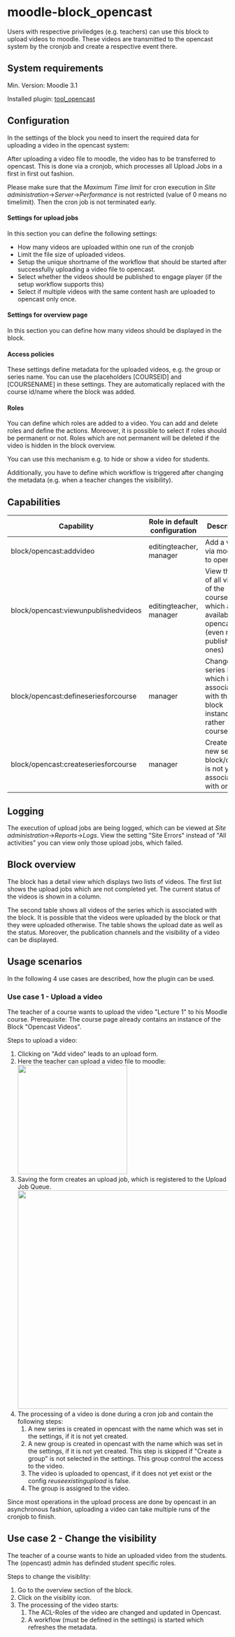 moodle-block_opencast
=====================

Users with respective priviledges (e.g. teachers) can use this block to upload videos to moodle. 
These videos are transmitted to the opencast system by the cronjob and create a respective event there.
 
System requirements
------------------

Min. Version: Moodle 3.1

Installed plugin: <a href="https://github.com/unirz-tu-ilmenau/moodle-tool_opencast">tool_opencast</a>

Configuration
-------------

In the settings of the block you need to insert the required data for uploading a video in the opencast system:

After uploading a video file to moodle, the video has to be transferred to opencast.
This is done via a cronjob, which processes all Upload Jobs in a first in first out fashion.

Please make sure that the *Maximum Time limit* for cron execution in *Site administration*->*Server*->*Performance* is not restricted (value of 0 means no timelimit).
Then the cron job is not terminated early.

#### Settings for upload jobs
In this section you can define the following settings:
- How many videos are uploaded within one run of the cronjob
- Limit the file size of uploaded videos.
- Setup the unique shortname of the workflow that should be started after successfully uploading a video file to opencast.
- Select whether the videos should be published to engage player (if the setup workflow supports this)
- Select if multiple videos with the same content hash are uploaded to opencast only once.

#### Settings for overview page
In this section you can define how many videos should be displayed in the block.

#### Access policies
These settings define metadata for the uploaded videos, e.g. the group or series name.
You can use the placeholders [COURSEID] and [COURSENAME] in these settings. They are automatically replaced with the course id/name where the block was added.

#### Roles
You can define which roles are added to a video. You can add and delete roles and define the actions. Moreover, it is possible to select if roles should be permanent or not.
Roles which are not permanent will be deleted if the video is hidden in the block overview. 

You can use this mechanism e.g. to hide or show a video for students.

Additionally, you have to define which workflow is triggered after changing the metadata (e.g. when a teacher changes the visibility).


Capabilities
------------

| Capability                           | Role in default configuration | Description                                                                                          |
|--------------------------------------|-------------------------------|------------------------------------------------------------------------------------------------------|
| block/opencast:addvideo              | editingteacher, manager       | Add a video via moodle to opencast                                                                   |
| block/opencast:viewunpublishedvideos | editingteacher, manager       | View the list of all videos of the course, which are available in opencast (even not published ones) |
| block/opencast:defineseriesforcourse | manager       | Change the series ID which is associated with the block instance or rather course |
| block/opencast:createseriesforcourse | manager       | Create a new series if block/course is not yet associated with one |

Logging
-------
The execution of upload jobs are being logged, which can be viewed at *Site administration*->*Reports*->*Logs*.
View the setting "Site Errors" instead of "All activities" you can view only those upload jobs, which failed.

Block overview
--------------
The block has a detail view which displays two lists of videos.
The first list shows the upload jobs which are not completed yet. The current status of the videos is shown in a column.

The second table shows all videos of the series which is associated with the block. It is possible that the videos were uploaded by the block or that they were uploaded otherwise.
The table shows the upload date as well as the status. 
Moreover, the publication channels and the visibility of a video can be displayed.

Usage scenarios
---------------

In the following 4 use cases are described, how the plugin can be used.

### Use case 1 - Upload a video ###
The teacher of a course wants to upload the video "Lecture 1" to his Moodle course.
Prerequisite: The course page already contains an instance of the Block "Opencast Videos".

Steps to upload a video:

1. Clicking on "Add video" leads to an upload form.
2. Here the teacher can upload a video file to moodle:
<img src="https://user-images.githubusercontent.com/9437254/32501009-2996085e-c3d7-11e7-9d4e-c957ba28d467.png" width="250"></br>
3. Saving the form creates an upload job, which is registered to the Upload Job Queue.
<img src="https://user-images.githubusercontent.com/9437254/32501133-7da4fd56-c3d7-11e7-9c1f-fe242345e2c7.png" width="500"></br>
4. The processing of a video is done during a cron job and contain the following steps:
    1. A new series is created in opencast with the name which was set in the settings, if it is not yet created.
    2. A new group is created in opencast with the name which was set in the settings, if it is not yet created. This step is skipped if "Create a group" is not selected in the settings.
    This group control the access to the video.
    3. The video is uploaded to opencast, if it does not yet exist or the config *reuseexistingupload* is false.
    4. The group is assigned to the video.
    
Since most operations in the upload process are done by opencast in an asynchronous fashion, uploading a video can take multiple runs of the cronjob to finish.


## Use case 2 - Change the visibility ###
The teacher of a course wants to hide an uploaded video from the students.
The (opencast) admin has definded student specific roles.

Steps to change the visiblity:

1. Go to the overview section of the block.
2. Click on the visiblity icon.
3. The processing of the video starts:
    1. The ACL-Roles of the video are changed and updated in Opencast.
    2. A workflow (must be defined in the settings) is started which refreshes the metadata.